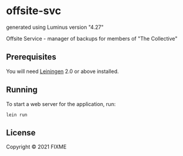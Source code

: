 # offsite-svc

generated using Luminus version "4.27"

Offsite Service - manager of backups for members of "The Collective"
    

## Prerequisites

You will need [Leiningen][1] 2.0 or above installed.

[1]: https://github.com/technomancy/leiningen

## Running

To start a web server for the application, run:

    lein run 

## License

Copyright © 2021 FIXME
